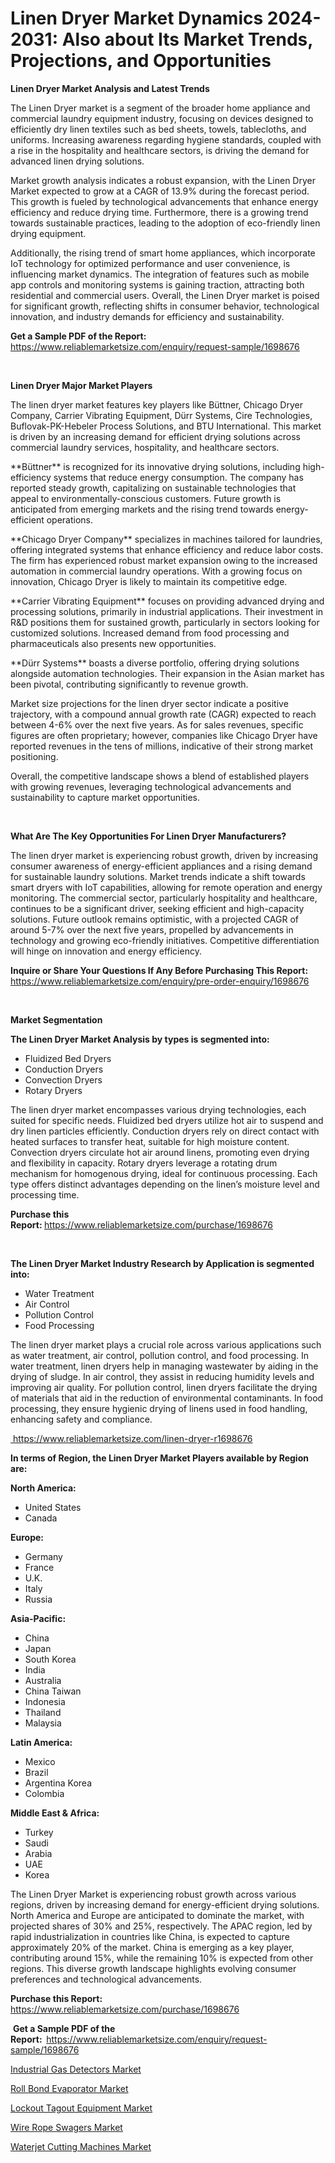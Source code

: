 <p><h1>Linen Dryer Market Dynamics 2024-2031: Also about Its Market Trends, Projections, and Opportunities</h1></p><p><strong>Linen Dryer Market Analysis and Latest Trends</strong></p>
<p><p>The Linen Dryer market is a segment of the broader home appliance and commercial laundry equipment industry, focusing on devices designed to efficiently dry linen textiles such as bed sheets, towels, tablecloths, and uniforms. Increasing awareness regarding hygiene standards, coupled with a rise in the hospitality and healthcare sectors, is driving the demand for advanced linen drying solutions.</p><p>Market growth analysis indicates a robust expansion, with the Linen Dryer Market expected to grow at a CAGR of 13.9% during the forecast period. This growth is fueled by technological advancements that enhance energy efficiency and reduce drying time. Furthermore, there is a growing trend towards sustainable practices, leading to the adoption of eco-friendly linen drying equipment.</p><p>Additionally, the rising trend of smart home appliances, which incorporate IoT technology for optimized performance and user convenience, is influencing market dynamics. The integration of features such as mobile app controls and monitoring systems is gaining traction, attracting both residential and commercial users. Overall, the Linen Dryer market is poised for significant growth, reflecting shifts in consumer behavior, technological innovation, and industry demands for efficiency and sustainability.</p></p>
<p><strong>Get a Sample PDF of the Report:&nbsp;</strong> <a href="https://www.reliablemarketsize.com/enquiry/request-sample/1698676?utm_campaign=1510&utm_medium=2&utm_source=Github&utm_content=ia&utm_term=20102024&utm_id=linen-dryer">https://www.reliablemarketsize.com/enquiry/request-sample/1698676</a></p>
<p>&nbsp;</p>
<p><strong>Linen Dryer Major Market Players</strong></p>
<p><p>The linen dryer market features key players like Büttner, Chicago Dryer Company, Carrier Vibrating Equipment, Dürr Systems, Cire Technologies, Buflovak-PK-Hebeler Process Solutions, and BTU International. This market is driven by an increasing demand for efficient drying solutions across commercial laundry services, hospitality, and healthcare sectors.</p><p>**Büttner** is recognized for its innovative drying solutions, including high-efficiency systems that reduce energy consumption. The company has reported steady growth, capitalizing on sustainable technologies that appeal to environmentally-conscious customers. Future growth is anticipated from emerging markets and the rising trend towards energy-efficient operations.</p><p>**Chicago Dryer Company** specializes in machines tailored for laundries, offering integrated systems that enhance efficiency and reduce labor costs. The firm has experienced robust market expansion owing to the increased automation in commercial laundry operations. With a growing focus on innovation, Chicago Dryer is likely to maintain its competitive edge.</p><p>**Carrier Vibrating Equipment** focuses on providing advanced drying and processing solutions, primarily in industrial applications. Their investment in R&D positions them for sustained growth, particularly in sectors looking for customized solutions. Increased demand from food processing and pharmaceuticals also presents new opportunities.</p><p>**Dürr Systems** boasts a diverse portfolio, offering drying solutions alongside automation technologies. Their expansion in the Asian market has been pivotal, contributing significantly to revenue growth.</p><p>Market size projections for the linen dryer sector indicate a positive trajectory, with a compound annual growth rate (CAGR) expected to reach between 4-6% over the next five years. As for sales revenues, specific figures are often proprietary; however, companies like Chicago Dryer have reported revenues in the tens of millions, indicative of their strong market positioning. </p><p>Overall, the competitive landscape shows a blend of established players with growing revenues, leveraging technological advancements and sustainability to capture market opportunities.</p></p>
<p>&nbsp;</p>
<p><strong>What Are The Key Opportunities For Linen Dryer Manufacturers?</strong></p>
<p><p>The linen dryer market is experiencing robust growth, driven by increasing consumer awareness of energy-efficient appliances and a rising demand for sustainable laundry solutions. Market trends indicate a shift towards smart dryers with IoT capabilities, allowing for remote operation and energy monitoring. The commercial sector, particularly hospitality and healthcare, continues to be a significant driver, seeking efficient and high-capacity solutions. Future outlook remains optimistic, with a projected CAGR of around 5-7% over the next five years, propelled by advancements in technology and growing eco-friendly initiatives. Competitive differentiation will hinge on innovation and energy efficiency.</p></p>
<p><strong>Inquire or Share Your Questions If Any Before Purchasing This Report:</strong> <a href="https://www.reliablemarketsize.com/enquiry/pre-order-enquiry/1698676?utm_campaign=1510&utm_medium=2&utm_source=Github&utm_content=ia&utm_term=20102024&utm_id=linen-dryer">https://www.reliablemarketsize.com/enquiry/pre-order-enquiry/1698676</a></p>
<p>&nbsp;</p>
<p><strong>Market Segmentation</strong></p>
<p><strong>The Linen Dryer Market Analysis by types is segmented into:</strong></p>
<p><ul><li>Fluidized Bed Dryers</li><li>Conduction Dryers</li><li>Convection Dryers</li><li>Rotary Dryers</li></ul></p>
<p><p>The linen dryer market encompasses various drying technologies, each suited for specific needs. Fluidized bed dryers utilize hot air to suspend and dry linen particles efficiently. Conduction dryers rely on direct contact with heated surfaces to transfer heat, suitable for high moisture content. Convection dryers circulate hot air around linens, promoting even drying and flexibility in capacity. Rotary dryers leverage a rotating drum mechanism for homogenous drying, ideal for continuous processing. Each type offers distinct advantages depending on the linen’s moisture level and processing time.</p></p>
<p><strong>Purchase this Report:&nbsp;</strong><a href="https://www.reliablemarketsize.com/purchase/1698676?utm_campaign=1510&utm_medium=2&utm_source=Github&utm_content=ia&utm_term=20102024&utm_id=linen-dryer">https://www.reliablemarketsize.com/purchase/1698676</a></p>
<p>&nbsp;</p>
<p><strong>The Linen Dryer Market Industry Research by Application is segmented into:</strong></p>
<p><ul><li>Water Treatment</li><li>Air Control</li><li>Pollution Control</li><li>Food Processing</li></ul></p>
<p><p>The linen dryer market plays a crucial role across various applications such as water treatment, air control, pollution control, and food processing. In water treatment, linen dryers help in managing wastewater by aiding in the drying of sludge. In air control, they assist in reducing humidity levels and improving air quality. For pollution control, linen dryers facilitate the drying of materials that aid in the reduction of environmental contaminants. In food processing, they ensure hygienic drying of linens used in food handling, enhancing safety and compliance.</p></p>
<p><a href="https://www.reliablemarketsize.com/linen-dryer-r1698676?utm_campaign=1510&utm_medium=2&utm_source=Github&utm_content=ia&utm_term=20102024&utm_id=linen-dryer">&nbsp;https://www.reliablemarketsize.com/linen-dryer-r1698676</a></p>
<p><strong>In terms of Region, the Linen Dryer Market Players available by Region are:</strong></p>
<p>
    <p> <strong> North America: </strong>
        <ul>
            <li>United States</li>
            <li>Canada</li>
        </ul>
        </p> 
    <p> <strong> Europe: </strong>
        <ul>
            <li>Germany</li>
            <li>France</li>
            <li>U.K.</li>
            <li>Italy</li>
            <li>Russia</li>
        </ul>
        </p> 
    <p> <strong> Asia-Pacific: </strong>
        <ul>
            <li>China</li>
            <li>Japan</li>
            <li>South Korea</li>
            <li>India</li>
            <li>Australia</li>
            <li>China Taiwan</li>
            <li>Indonesia</li>
            <li>Thailand</li>
            <li>Malaysia</li>
        </ul>
        </p> 
    <p> <strong> Latin America: </strong>
        <ul>
            <li>Mexico</li>
            <li>Brazil</li>
            <li>Argentina Korea</li>
            <li>Colombia</li>
        </ul>
        </p> 
    <p> <strong> Middle East & Africa: </strong>
        <ul>
            <li>Turkey</li>
            <li>Saudi</li>
            <li>Arabia</li>
            <li>UAE</li>
            <li>Korea</li>
        </ul>
    </p>
    </p>
<p><p>The Linen Dryer Market is experiencing robust growth across various regions, driven by increasing demand for energy-efficient drying solutions. North America and Europe are anticipated to dominate the market, with projected shares of 30% and 25%, respectively. The APAC region, led by rapid industrialization in countries like China, is expected to capture approximately 20% of the market. China is emerging as a key player, contributing around 15%, while the remaining 10% is expected from other regions. This diverse growth landscape highlights evolving consumer preferences and technological advancements.</p></p>
<p><strong>Purchase this Report: </strong><a href="https://www.reliablemarketsize.com/purchase/1698676?utm_campaign=1510&utm_medium=2&utm_source=Github&utm_content=ia&utm_term=20102024&utm_id=linen-dryer">https://www.reliablemarketsize.com/purchase/1698676</a></p>
<p>&nbsp;<strong>Get a Sample PDF of the Report:&nbsp;&nbsp;</strong><a href="https://www.reliablemarketsize.com/enquiry/request-sample/1698676?utm_campaign=1510&utm_medium=2&utm_source=Github&utm_content=ia&utm_term=20102024&utm_id=linen-dryer">https://www.reliablemarketsize.com/enquiry/request-sample/1698676</a></p>
<p><strong></strong></p>
<p><p><a href="https://issuu.com/reportprime-2/docs/industrial-gas-detectors-market-siz_894b3d0e6e9e93?utm_campaign=1510&utm_medium=2&utm_source=Github&utm_content=ia&utm_term=20102024&utm_id=linen-dryer">Industrial Gas Detectors Market</a></p><p><a href="https://www.linkedin.com/pulse/roll-bond-evaporator-market-matrix-applications-types-cagr-growth-k5ogf?utm_campaign=1510&utm_medium=2&utm_source=Github&utm_content=ia&utm_term=20102024&utm_id=linen-dryer">Roll Bond Evaporator Market</a></p><p><a href="https://www.linkedin.com/pulse/lockout-tagout-equipment-market-matrix-applications-types-cagr-qqipf?utm_campaign=1510&utm_medium=2&utm_source=Github&utm_content=ia&utm_term=20102024&utm_id=linen-dryer">Lockout Tagout Equipment Market</a></p><p><a href="https://issuu.com/reportprime-2/docs/wire-rope-swagers-market-size-2030._f69360cb917696?utm_campaign=1510&utm_medium=2&utm_source=Github&utm_content=ia&utm_term=20102024&utm_id=linen-dryer">Wire Rope Swagers Market</a></p><p><a href="https://www.linkedin.com/pulse/deep-dive-waterjet-cutting-machines-market-itstrends-segmentation-tbk2f?utm_campaign=1510&utm_medium=2&utm_source=Github&utm_content=ia&utm_term=20102024&utm_id=linen-dryer">Waterjet Cutting Machines Market</a></p></p>